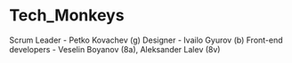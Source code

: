 # Tech_Monkeys
Scrum Leader - Petko Kovachev (g)
Designer - Ivailo Gyurov (b)
Front-end developers - Veselin Boyanov (8a), Aleksander Lalev (8v)
